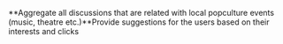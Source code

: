 **Aggregate all discussions that are related with local popculture events (music, theatre etc.)**Provide suggestions for the users based on their interests and clicks